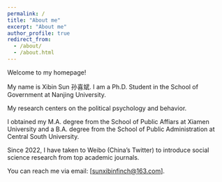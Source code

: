 ```yaml
---
permalink: /
title: "About me"
excerpt: "About me"
author_profile: true
redirect_from: 
  - /about/
  - /about.html
---
```

Welcome to my homepage!

My name is Xibin Sun 孙喜斌. I am a Ph.D. Student in the School of Government at Nanjing University. 

My research centers on the political psychology and behavior.

I obtained my M.A. degree from the School of Public Affiars at Xiamen University and a B.A. degree from the School of Public Administration at Central South University.

Since 2022, I have taken to Weibo (China’s Twitter) to introduce social science research from top academic journals. 

You can reach me via email: [sunxibinfinch@163.com].

